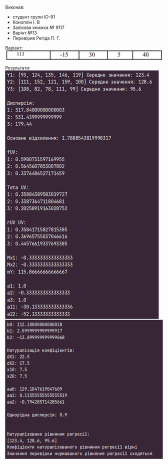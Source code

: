 Виконав:
- студент групи ІО-91
- Коноплін  І. В
- Залікова книжка № 9117
- Варінт №13
- Перевірив Регіда П. Г.

Варіант:
![Run1](/Lab2/Screenshot_2.png)

Результати:
![Run1](/Lab2/Screenshot_3.png)
![Run1](/Lab2/Screenshot_4.png)

 


